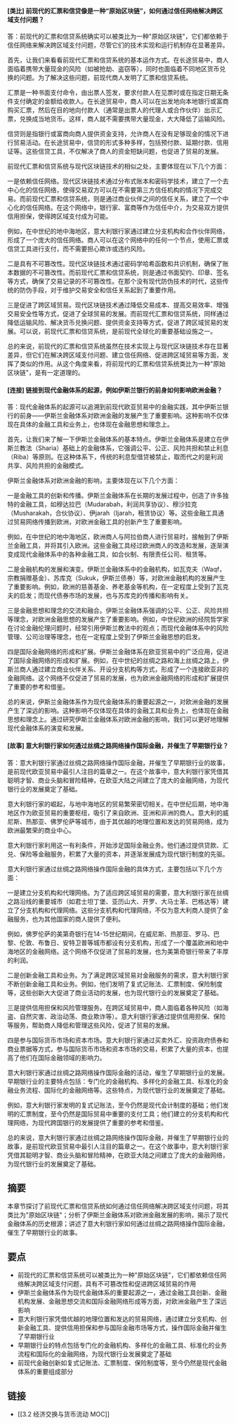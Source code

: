 #### [类比] 前现代的汇票和信贷像是一种“原始区块链”，如何通过信任网络解决跨区域支付问题？
答：前现代的汇票和信贷系统确实可以被类比为一种"原始区块链"，它们都依赖于信任网络来解决跨区域支付问题，尽管它们的技术实现和运行机制存在显著差异。

首先，让我们来看看前现代汇票和信贷系统的基本运作方式。在长途贸易中，商人面临着携带大量现金的风险（如被抢劫、盗窃等），同时也面临着不同地区货币兑换的问题。为了解决这些问题，前现代商人发明了汇票和信贷系统。

汇票是一种书面支付命令，由出票人签发，要求付款人在见票时或在指定日期无条件支付确定的金额给收款人。在长途贸易中，商人可以在出发地向本地银行或富商购买汇票，然后在目的地向付款人（通常是出票人的代理人或合作伙伴）出示汇票，兑换成当地货币。这样，商人就不需要携带大量现金，大大降低了运输风险。

信贷则是指银行或富商向商人提供资金支持，允许商人在没有足够现金的情况下进行贸易活动。在长途贸易中，信贷的形式多种多样，包括预付款、延期付款、信用证等。这些信贷工具，不仅解决了商人的资金短缺问题，也促进了贸易的发展。

前现代汇票和信贷系统与现代区块链技术的相似之处，主要体现在以下几个方面：

一是依赖信任网络。现代区块链技术通过分布式账本和密码学技术，建立了一个去中心化的信任网络，使得交易双方可以在不需要第三方信任机构的情况下完成交易。而前现代汇票和信贷系统，则是通过商业伙伴之间的信任关系，建立了一个中心化的信任网络。在这个网络中，银行家、富商等作为信任中介，为交易双方提供信用担保，使得跨区域支付成为可能。

例如，在中世纪的地中海地区，意大利银行家通过建立分支机构和合作伙伴网络，形成了一个庞大的信任网络。商人可以在这个网络中的任何一个节点，使用汇票或信贷工具进行支付，而不需要担心欺诈或违约风险。

二是具有不可篡改性。现代区块链技术通过密码学哈希函数和共识机制，确保了账本数据的不可篡改性。而前现代汇票和信贷系统，则是通过书面契约、印章、签名等方式，确保了交易记录的不可篡改性。在那个没有现代防伪技术的时代，这些传统的防伪手段，对于维护交易安全和信任关系起到了重要作用。

三是促进了跨区域贸易。现代区块链技术通过降低交易成本、提高交易效率、增强交易安全性等方式，促进了全球贸易的发展。而前现代汇票和信贷系统，同样通过降低运输风险、解决货币兑换问题、提供资金支持等方式，促进了跨区域贸易的发展。可以说，前现代汇票和信贷系统，是前现代全球化的重要基础设施之一。

总的来说，前现代的汇票和信贷系统虽然在技术实现上与现代区块链技术存在显著差异，但它们在解决跨区域支付问题、建立信任网络、促进跨区域贸易等方面，发挥了类似的作用。从这个角度来看，将前现代的汇票和信贷系统类比为一种"原始区块链"，是有一定道理的。

#### [连接] 链接到现代金融体系的起源，例如伊斯兰银行的前身如何影响欧洲金融？
答：现代金融体系的起源可以追溯到前现代欧亚贸易中的金融实践，其中伊斯兰银行的前身——伊斯兰金融体系对欧洲金融的发展产生了重要影响。这种影响不仅体现在具体的金融工具和业务上，也体现在金融思想和理念上。

首先，让我们来了解一下伊斯兰金融体系的基本特点。伊斯兰金融体系是建立在伊斯兰教法（Sharia）基础上的金融体系，它强调公平、公正、风险共担和禁止利息（Riba）等原则。在这种体系下，传统的利息型借贷被禁止，取而代之的是利润共享、风险共担的金融模式。

伊斯兰金融体系对欧洲金融的影响，主要体现在以下几个方面：

一是金融工具的创新和传播。伊斯兰金融体系在长期的发展过程中，创造了许多独特的金融工具，如穆达拉巴（Mudarabah，利润共享协议）、穆沙拉克（Musharakah，合伙协议）、伊jarah（Ijarah，租赁协议）等。这些金融工具通过贸易网络传播到欧洲，对欧洲金融工具的创新产生了重要影响。

例如，在中世纪的地中海地区，欧洲商人与阿拉伯商人进行贸易时，接触到了伊斯兰金融工具，并将其引入欧洲。这些金融工具经过欧洲商人的改造和发展，逐渐演变成现代金融体系中的各种金融工具，如合伙制、有限责任公司、租赁等。

二是金融机构的发展和演变。伊斯兰金融体系中的金融机构，如瓦克夫（Waqf，宗教捐赠基金）、苏库克（Sukuk，伊斯兰债券）等，对欧洲金融机构的发展产生了重要影响。例如，欧洲的慈善基金、养老基金等机构，在一定程度上受到了瓦克夫的启发；而现代债券市场的发展，也与苏库克的传播和影响有关。

三是金融思想和理念的交流和融合。伊斯兰金融体系强调的公平、公正、风险共担等理念，对欧洲金融思想的发展产生了重要影响。例如，中世纪欧洲的经院哲学家在讨论金融伦理问题时，经常引用伊斯兰教法中的观点；而现代金融体系中的风险管理、公司治理等理念，也在一定程度上受到了伊斯兰金融思想的启发。

四是国际金融网络的形成和扩展。伊斯兰金融体系在欧亚贸易中的广泛应用，促进了国际金融网络的形成和扩展。例如，在中世纪的丝绸之路和海上丝绸之路上，伊斯兰商人通过建立商业伙伴关系、开设分支机构等方式，形成了一个连接欧亚非的金融网络。这个网络不仅促进了贸易的发展，也为欧洲金融网络的形成和扩展提供了重要的参考和借鉴。

总的来说，伊斯兰金融体系作为现代金融体系的重要起源之一，对欧洲金融的发展产生了深远的影响。这种影响不仅体现在具体的金融工具和业务上，也体现在金融思想和理念上。通过研究伊斯兰金融体系对欧洲金融的影响，我们可以更好地理解现代金融体系的演变和发展。

#### [故事] 意大利银行家如何通过丝绸之路网络操作国际金融，并催生了早期银行业？
答：意大利银行家通过丝绸之路网络操作国际金融，并催生了早期银行业的故事，是前现代欧亚贸易中最引人注目的篇章之一。在这个故事中，意大利银行家凭借其聪明才智、商业头脑和冒险精神，在欧亚大陆之间建立了庞大的金融网络，为现代银行业的发展奠定了基础。

意大利银行家的崛起，与地中海地区的贸易繁荣密切相关。在中世纪后期，地中海地区作为欧亚贸易的重要枢纽，吸引了来自欧洲、亚洲和非洲的商人。意大利的威尼斯、热那亚、佛罗伦萨等城市，由于其优越的地理位置和发达的贸易网络，成为欧洲最繁荣的商业中心。

意大利银行家利用这一有利条件，开始涉足国际金融业务。他们通过提供贷款、汇兑、保险等金融服务，积累了大量的资本，并逐渐发展成为现代银行制度的先驱。

意大利银行家通过丝绸之路网络操作国际金融的具体方式，主要包括以下几个方面：

一是建立分支机构和代理网络。为了适应跨区域贸易的需要，意大利银行家在丝绸之路沿线的重要城市（如君士坦丁堡、亚历山大、开罗、大马士革、巴格达等）建立了分支机构和代理网络。这些分支机构和代理网络，不仅为意大利商人提供了金融服务，也为其他国家的商人提供了便利。

例如，佛罗伦萨的美第奇银行在14-15世纪期间，在威尼斯、热那亚、罗马、巴黎、伦敦、布鲁日、安特卫普等城市都设有分支机构，形成了一个覆盖欧洲和地中海地区的金融网络。这个网络不仅促进了贸易的发展，也为美第奇银行带来了丰厚的利润。

二是创新金融工具和业务。为了满足跨区域贸易对金融服务的需求，意大利银行家不断创新金融工具和业务。例如，他们发明了复式记账法、汇票制度、保险制度等，这些创新大大促进了商业活动的发展，也为现代银行业的发展奠定了基础。

三是提供信用担保和风险管理服务。在跨区域贸易中，商人面临着各种风险（如海盗、自然灾害、政治动荡、商业欺诈等）。意大利银行家通过提供信用担保、保险等服务，帮助商人降低和管理这些风险，促进了贸易的发展。

四是参与国际货币市场和资本市场。意大利银行家通过买卖外汇、投资政府债券和商业票据等方式，参与国际货币市场和资本市场的交易，积累了大量的资本，也提高了他们在国际金融领域的影响力。

意大利银行家通过丝绸之路网络操作国际金融的活动，催生了早期银行业的发展。早期银行业的主要特点包括：专门化的金融机构、多样化的金融工具、标准化的金融业务流程、国际化的金融网络等。这些特点，为现代银行业的发展奠定了基础。

例如，意大利银行家发明的复式记账法，至今仍然是现代会计制度的基础；他们发明的汇票制度，至今仍然是国际贸易中重要的支付工具；他们建立的分支机构和代理网络，为现代跨国银行的发展提供了重要的参考和借鉴。

总的来说，意大利银行家通过丝绸之路网络操作国际金融，并催生了早期银行业的故事，是前现代欧亚贸易中最引人注目的篇章之一。在这个故事中，意大利银行家凭借其聪明才智、商业头脑和冒险精神，在欧亚大陆之间建立了庞大的金融网络，为现代银行业的发展奠定了基础。

## 摘要

本章节探讨了前现代汇票和信贷系统如何通过信任网络解决跨区域支付问题，将其类比为"原始区块链"；分析了伊斯兰金融体系对欧洲金融发展的影响，揭示了现代金融体系的历史根源；讲述了意大利银行家如何通过丝绸之路网络操作国际金融，催生了早期银行业的故事。

## 要点

- 前现代的汇票和信贷系统可以被类比为一种"原始区块链"，它们都依赖信任网络解决跨区域支付问题，具有不可篡改性和促进跨区域贸易的作用
- 伊斯兰金融体系作为现代金融体系的重要起源之一，通过金融工具创新、金融机构发展、金融思想交流和国际金融网络形成等方面，对欧洲金融产生了深远影响
- 意大利银行家凭借优越的地理位置和发达的贸易网络，通过建立分支机构、创新金融工具、提供信用担保和参与国际金融市场等方式，操作国际金融并催生了早期银行业
- 早期银行业的特点包括专门化的金融机构、多样化的金融工具、标准化的业务流程和国际化的金融网络，为现代银行业发展奠定了基础
- 前现代金融创新如复式记账法、汇票制度、保险制度等，至今仍然是现代金融体系的重要组成部分

## 链接

- [[3.2 经济交换与货币流动 MOC]]
